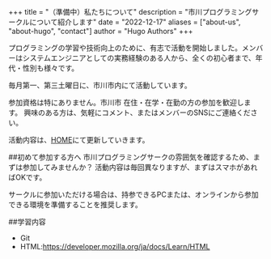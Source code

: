+++
title = "（準備中）私たちについて"
description = "市川プログラミングサークルについて紹介します"
date = "2022-12-17"
aliases = ["about-us", "about-hugo", "contact"]
author = "Hugo Authors"
+++

プログラミングの学習や技術向上のために、有志で活動を開始しました。メンバーはシステムエンジニアとしての実務経験のある人から、全くの初心者まで、年代・性別も様々です。

毎月第一、第三土曜日に、市川市内にて活動しています。

参加資格は特にありません。市川市 在住・在学・在勤の方の参加を歓迎します。
興味のある方は、気軽にコメント、またはメンバーのSNSにご連絡ください。

活動内容は、[HOME](https://ichikawa-programming-circle.github.io/website/)にて更新していきます。

##初めて参加する方へ
市川プログラミングサークの雰囲気を確認するため、まずは参加してみませんか？
活動内容は毎回異なりますが、まずはスマホがあればOKです。

サークルに参加いただける場合は、持参できるPCまたは、オンラインから参加できる環境を準備することを推奨します。

##学習内容
* Git
* HTML:https://developer.mozilla.org/ja/docs/Learn/HTML
 

